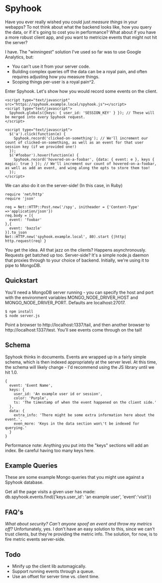 Spyhook
=======

Have you ever really wished you could just _measure things_ in your webapps? To not think about what the backend looks like, how you query the data, or if it's going to cost you in performance? What about if you have a more robust client app, and you want to metricize events that might not hit the server?

I have. The "winningest" solution I've used so far was to use Google Analytics, but:
 - You can't use it from your server code.
 - Building complex queries off the data can be a royal pain, and often requires adjusting how you measure things.
 - Scoping things per-user is a royal pain^2.

Enter Spyhook. Let's show how you would record some events on the client.

    <script type="text/javascript" src="https://spyhook.example.local/spyhook.js"></script>
    <script type="text/javascript">
      Spyhook.globals({keys: { user_id: 'SESSION_KEY' } }); // These will be merged into every Spyhook request.
    </script>

    <script type="text/javascript">
      $('a').click(function(e) {
        Spyhook.record('clicked-on-something'); // We'll increment our count of clicked-on-something, as well as an event for that user session key (if we provided one!)
      });
      $('#foobar').hover(function(e) {
        Spyhook.record('hovered-on-a-foobar', {data: { event: e }, keys { magic: true } }); // We'll increment our count of hovered-on-a-foobar, as well as add an event, and wing along the opts to store them too!
      });
    </script>

We can also do it on the server-side! (In this case, in Ruby)

    require 'net/http'
    require 'json'

    req = Net::HTTP::Post.new('/spy', initheader = {'Content-Type' =>'application/json'})
    req.body = [{
      event: 'foobar'
    },{
      event: 'bazzle'
    }].to_json
    Net::HTTP.new('spyhook.example.local', 80).start {|http| http.request(req) }

You get the idea. All that jazz on the clients? Happens asynchronously. Requests get batched up too. Server-side? It's a simple node.js daemon that proxies through to your choice of backend. Initially, we're using it to pipe to MongoDB.

Quickstart
----------

You'll need a MongoDB server running - you can specify the host and port with the environment variables MONGO_NODE_DRIVER_HOST and MONGO_NODE_DRIVER_PORT. Defaults are localhost:27017.

    $ npm install
    $ node server.js

Point a browser to http://localhost:1337/tail, and then another browser to http://localhost:1337/test. You'll see events come through on the tail!

Schema
------

Spyhook thinks in documents. Events are wrapped up in a fairly simple schema, which is then indexed appropriately at the server level. At this time, the schema will likely change - I'd recommend using the JS library until we hit 1.0.

    {
      event: 'Event Name',
      keys: {
        user_id: 'An example user id or session',
        color: 'Purple',
        ts: 'The timestamp of when the event happened on the client side.'
      },
      data: {
        extra_info: 'There might be some extra information here about the event.',
        even_more: 'Keys in the data section won\'t be indexed for querying.'
      }
    }

Performance note: Anything you put into the "keys" sections will add an index. Be careful having too many keys here.

Example Queries
---------------

These are some example Mongo queries that you might use against a Spyhook database.

Get all the page visits a given user has made:
    db.spyhook.events.find({'keys.user_id': 'an example user', 'event':'visit'})

FAQ's
-----

_What about security? Can't anyone spoof an event and throw my metrics off?_
Unfortunately, yes. I don't have an easy solution to this, since we can't trust clients, but they're providing the metric info. The solution, for now, is to fire metric events server-side.

Todo
----

 * Minify up the client lib automagically.
 * Support running events through a queue.
 * Use an offset for server time vs. client time.
